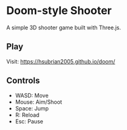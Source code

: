 # Doom-style Shooter
A simple 3D shooter game built with Three.js.

## Play
Visit: https://hsubrian2005.github.io/doom/

## Controls
- WASD: Move
- Mouse: Aim/Shoot
- Space: Jump
- R: Reload
- Esc: Pause
